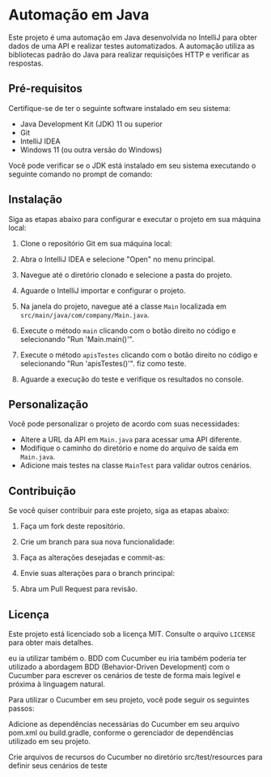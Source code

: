 # Automação em Java

Este projeto é uma automação em Java desenvolvida no IntelliJ para obter dados de uma API e realizar testes automatizados. A automação utiliza as bibliotecas padrão do Java para realizar requisições HTTP e verificar as respostas.

## Pré-requisitos

Certifique-se de ter o seguinte software instalado em seu sistema:

- Java Development Kit (JDK) 11 ou superior
- Git
- IntelliJ IDEA
- Windows 11 (ou outra versão do Windows)

Você pode verificar se o JDK está instalado em seu sistema executando o seguinte comando no prompt de comando:


## Instalação

Siga as etapas abaixo para configurar e executar o projeto em sua máquina local:

1. Clone o repositório Git em sua máquina local:

2. Abra o IntelliJ IDEA e selecione "Open" no menu principal.

3. Navegue até o diretório clonado e selecione a pasta do projeto.

4. Aguarde o IntelliJ importar e configurar o projeto.

5. Na janela do projeto, navegue até a classe `Main` localizada em `src/main/java/com/company/Main.java`.

6. Execute o método `main` clicando com o botão direito no código e selecionando "Run 'Main.main()'".
7. Execute o método `apisTestes` clicando com o botão direito no código e selecionando "Run 'apisTestes()'". fiz como teste. 
8. Aguarde a execução do teste e verifique os resultados no console.

## Personalização

Você pode personalizar o projeto de acordo com suas necessidades:

- Altere a URL da API em `Main.java` para acessar uma API diferente.
- Modifique o caminho do diretório e nome do arquivo de saída em `Main.java`.
- Adicione mais testes na classe `MainTest` para validar outros cenários.

## Contribuição

Se você quiser contribuir para este projeto, siga as etapas abaixo:

1. Faça um fork deste repositório.

2. Crie um branch para sua nova funcionalidade:


3. Faça as alterações desejadas e commit-as:

4. Envie suas alterações para o branch principal:

5. Abra um Pull Request para revisão.

## Licença

Este projeto está licenciado sob a licença MIT. Consulte o arquivo `LICENSE` para obter mais detalhes.

eu ia utilizar também o. 
BDD com Cucumber
eu iria também poderia ter utilizado a abordagem BDD (Behavior-Driven Development) com o Cucumber para escrever os cenários de teste de forma mais legível e próxima à linguagem natural. 

Para utilizar o Cucumber em seu projeto, você pode seguir os seguintes passos:

Adicione as dependências necessárias do Cucumber em seu arquivo pom.xml ou build.gradle, conforme o gerenciador de dependências utilizado em seu projeto.

Crie arquivos de recursos do Cucumber no diretório src/test/resources para definir seus cenários de teste





